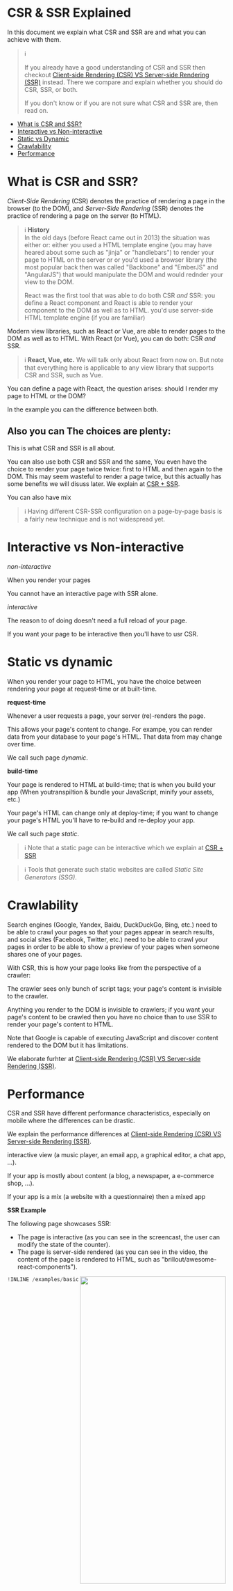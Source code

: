 # CSR & SSR Explained

In this document we explain what CSR and SSR are and what you can achieve with them.

> :information_source:
>
> If you already have a good understanding of CSR and SSR then checkout
> [Client-side Rendering (CSR) VS Server-side Rendering (SSR)](/docs/csr-vs-ssr.md)
> instead. There we compare and explain whether you should do CSR, SSR, or both.
>
> If you don't know or if you are not sure what CSR and SSR are, then read on.

- [What is CSR and SSR?]()
- [Interactive vs Non-interactive]()
- [Static vs Dynamic]()
- [Crawlability]()
- [Performance]()

# What is CSR and SSR?

*Client-Side Rendering* (CSR) denotes the practice of rendering a page in the browser (to the DOM),
and *Server-Side Rendering* (SSR) denotes the practice of rendering a page on the server (to HTML).

> :information_source:
> **History**
> <br/>
> In the old days (before React came out in 2013)
> the situation was either or:
> either you used a HTML template engine (you may have heared about some such as "jinja" or "handlebars")
> to render your page to HTML on the server or
> or you'd used a browser library (the most popular back then was called "Backbone" and "EmberJS" and "AngularJS") that would manipulate the DOM and would rednder your view to the DOM.
>
> React was the first tool that was able to do both CSR *and* SSR:
> you define a React component and React is able to render your component to the DOM as well as to HTML.
> you'd use server-side HTML template engine (if you are familiar)

Modern view libraries, such as React or Vue, are able to render pages to the DOM as well as to HTML. With React (or Vue), you can do both: CSR *and* SSR.

> :information_source: **React, Vue, etc.**
> We will talk only about React from now on. But note that everything here is applicable to any view library that supports CSR and SSR, such as Vue.

You can define a page with React, the question arises: should I render my page to HTML or the DOM?

In the example you can the difference between both.

Also you can
The choices are plenty:
- 

This is what CSR and SSR is all about.


You can also use both CSR and SSR and the same,
You even have the choice to render your page twice twice:
first to HTML and then again to the DOM. This may seem wasteful to render a page twice,
but this actually has some benefits we will disuss later.
We explain at [CSR + SSR]().

You can also have mix

> :information_source:
> Having different CSR-SSR configuration on a page-by-page basis is a fairly new technique and is not widespread yet.


# Interactive vs Non-interactive

*non-interactive*

When you render your pages

You cannot have an interactive page with SSR alone.

*interactive*

The reason to of doing
doesn't need a full reload of your page.

If you want your page to be interactive then you'll have to usr CSR.

# Static vs dynamic

When you render your page to HTML, you have the choice between rendering your page at request-time or at built-time.

**request-time**

Whenever a user requests a page,
your server (re)-renders the page.

This allows your page's content to change.
For exampe,
you can render data from your database to your page's HTML.
That data from may change over time.

We call such page *dynamic*.

**build-time**

Your page is rendered to HTML at build-time;
that is when you build your app (When youtranspiltion & bundle your JavaScript, minify your assets, etc.)

Your page's HTML can change only at deploy-time;
if you want to change your page's HTML you'll have to re-build and re-deploy your app.

We call such page *static*.

> :information_source:
> Note that a static page can be interactive which we explain at
> [CSR + SSR]()

> :information_source:
> Tools that generate such static websites are called *Static Site Generators (SSG)*.

# Crawlability

Search engines (Google, Yandex, Baidu, DuckDuckGo, Bing, etc.)
need to be able to crawl your pages so that your pages appear in search results,
and social sites (Facebook, Twitter, etc.) need to be able to crawl your pages in order to be able
to show a preview of your pages when someone shares one of your pages.

With CSR, this is how your page looks like
from the perspective of a crawler:

The crawler sees only bunch of script tags; your page's content is invisible to the crawler.

Anything you render to the DOM is invisible to crawlers; if you want your page's content to be crawled then you have no choice than to use SSR to render your page's content to HTML.

Note that Google is capable of executing JavaScript and discover content rendered to the DOM but it has limitations.

We elaborate furhter at
[Client-side Rendering (CSR) VS Server-side Rendering (SSR)](/docs/csr-vs-ssr.md).


# Performance

CSR and SSR have different performance characteristics,
especially on mobile where the differences can be drastic.

We explain the performance differences at
[Client-side Rendering (CSR) VS Server-side Rendering (SSR)](/docs/csr-vs-ssr.md).














interactive view
(a music player, an email app, a graphical editor, a chat app, ...).

If your app is mostly about content
(a blog, a newspaper, a e-commerce shop, ...).

If your app is a mix
(a website with a questionnaire)
then a mixed app












**SSR Example**

The following page showcases SSR:
- The page is interactive (as you can see in the screencast, the user can modify the state of the counter).
- The page is server-side rendered (as you can see in the video, the content of the page is rendered to HTML, such as "brillout/awesome-react-components").

<img align="right" src="https://github.com/reframejs/ssr-coin/raw/master/docs/ssr-coin_example_video.gif" width=336 height=706 style="max-width:100%;"/>

~~~js
!INLINE /examples/basics/pages/repos/repos.page.js
~~~

